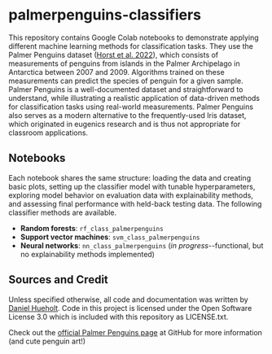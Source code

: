 # palmerpenguins-classifiers

This repository contains Google Colab notebooks to demonstrate applying different machine learning methods for classification tasks. They use the Palmer Penguins dataset ([Horst et al. 2022](http://doi.org/10.32614/RJ-2022-020)), which consists 
of measurements of penguins from islands in the Palmer Archipelago in Antarctica between 2007 and 2009. Algorithms trained on these measurements can predict the species of penguin for a given sample. Palmer Penguins is a well-documented dataset and
straightforward to understand, while illustrating a realistic application of data-driven methods for classification tasks using real-world measurements. Palmer Penguins also serves as a modern alternative to the frequently-used Iris dataset, 
which originated in eugenics research and is thus not appropriate for classroom applications.

## Notebooks
Each notebook shares the same structure: loading the data and creating basic plots, setting up the classifier model with tunable hyperparameters, exploring model behavior on evaluation data with explainability methods, and assessing final 
performance with held-back testing data. The following classifier methods are available.
* **Random forests**: ``rf_class_palmerpenguins``
* **Support vector machines**: ``svm_class_palmerpenguins``
* **Neural networks**: ``nn_class_palmerpenguins`` (*in progress*--functional, but no explainability methods implemented)

## Sources and Credit
Unless specified otherwise, all code and documentation was written by [Daniel Hueholt](https://www.hueholt.earth/). Code in this project is licensed under the Open Software License 3.0 which is included with this repository as LICENSE.txt.

Check out the [official Palmer Penguins page](https://github.com/allisonhorst/palmerpenguins) at GitHub for more information (and cute penguin art!)
